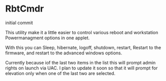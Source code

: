 # RbtCmdr
initial commit


This utility make it a little easier to control various reboot and workstation Powermanagment options in one applet.

With this you can Sleep, hibernate, logoff, shutdown, restart, Restart to the firmware, and restart to the advanced windows options.

Currently because iof the last two items in the list this will prompt admin rights on launch via UAC. I plan to update it soon so that
it will prompt for elevation only when one of the last two are selected.

